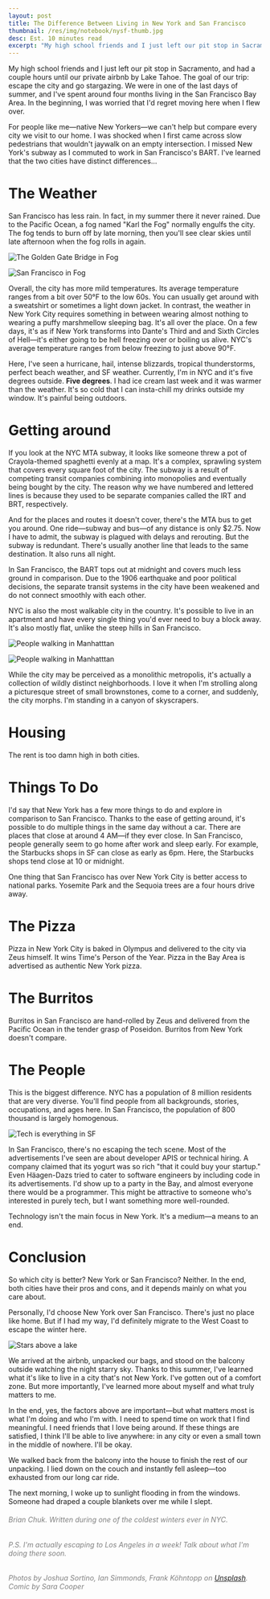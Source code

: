 ```yaml
---
layout: post
title: The Difference Between Living in New York and San Francisco
thumbnail: /res/img/notebook/nysf-thumb.jpg
desc: Est. 10 minutes read
excerpt: "My high school friends and I just left our pit stop in Sacramento, and had a couple hours until we reached our private airbnb by Lake Tahoe. The goal of our trip: escape urban San Francisco and go stargazing. We were in one of the last days of summer, and I've spent around four months living in the SF Bay Area. I was worried that I'd regret moving here when I flew over."
---
```


My high school friends and I just left our pit stop in Sacramento, and had a couple hours until our private airbnb by Lake Tahoe. The goal of our trip: escape the city and go stargazing. We were in one of the last days of summer, and I've spent around four months living in the San Francisco Bay Area. In the beginning, I was worried that I'd regret moving here when I flew over.

For people like me&mdash;native New Yorkers&mdash;we can't help but compare every city we visit to our home. I was shocked when I first came across slow pedestrians that wouldn't jaywalk on an empty intersection. I missed New York's subway as I commuted to work in San Francisco's BART. I've learned that the two cities have distinct differences&hellip;

# The Weather

San Francisco has less rain. In fact, in my summer there it never rained. Due to the Pacific Ocean, a fog named "Karl the Fog" normally engulfs the city. The fog tends to burn off by late morning, then you'll see clear skies until late afternoon when the fog rolls in again.

![The Golden Gate Bridge in Fog](/res/img/notebook/nysf-afog.jpg)

![San Francisco in Fog](/res/img/notebook/nysf-bfog.jpg)

Overall, the city has more mild temperatures. Its average temperature ranges from a bit over 50&#176;F to the low 60s. You can usually get around with a sweatshirt or sometimes a light down jacket. In contrast, the weather in New York City requires something in between wearing almost nothing to wearing a puffy marshmellow sleeping bag. It's all over the place. On a few days, it's as if New York transforms into Dante's Third and and Sixth Circles of Hell&mdash;it's either going to be hell freezing over or boiling us alive. NYC's average temperature ranges from below freezing to just above 90&#176;F.

Here, I've seen a hurricane, hail, intense blizzards, tropical thunderstorms, perfect beach weather, and SF weather. Currently, I'm in NYC and it's five degrees outside. **Five degrees**. I had ice cream last week and it was warmer than the weather. It's so cold that I can insta-chill my drinks outside my window. It's painful being outdoors.

# Getting around

If you look at the NYC MTA subway, it looks like someone threw a pot of Crayola-themed spaghetti evenly at a map. It's a complex, sprawling system that covers every square foot of the city. The subway is a result of competing transit companies combining into monopolies and eventually being bought by the city. The reason why we have numbered and lettered lines is because they used to be separate companies called the IRT and BRT, respectively.

And for the places and routes it doesn't cover, there's the MTA bus to get you around. One ride&mdash;subway and bus&mdash;of any distance is only $2.75. Now I have to admit, the subway is plagued with delays and rerouting. But the subway is redundant. There's usually another line that leads to the same destination. It also runs all night.

In San Francisco, the BART tops out at midnight and covers much less ground in comparison. Due to the 1906 earthquake and poor political decisions, the separate transit systems in the city have been weakened and do not connect smoothly with each other.

NYC is also the most walkable city in the country. It's possible to live in an apartment and have every single thing you'd ever need to buy a block away. It's also mostly flat, unlike the steep hills in San Francisco.

![People walking in Manhatttan](/res/img/notebook/nysf-manhattan.jpg)

![People walking in Manhatttan](/res/img/notebook/nysf-walk.jpg)

While the city may be perceived as a monolithic metropolis, it's actually a collection of wildly distinct neighborhoods. I love it when I'm strolling along a picturesque street of small brownstones, come to a corner, and suddenly, the city morphs. I'm standing in a canyon of skyscrapers.

# Housing

The rent is too damn high in both cities.

# Things To Do

I'd say that New York has a few more things to do and explore in comparison to San Francisco. Thanks to the ease of getting around, it's possible to do multiple things in the same day without a car. There are places that close at around 4 AM&mdash;if they ever close. In San Francisco, people generally seem to go home after work and sleep early. For example, the Starbucks shops in SF can close as early as 6pm. Here, the Starbucks shops tend close at 10 or midnight.

One thing that San Francisco has over New York City is better access to national parks. Yosemite Park and the Sequoia trees are a four hours drive away.


# The Pizza

Pizza in New York City is baked in Olympus and delivered to the city via Zeus himself. It wins Time's Person of the Year. Pizza in the Bay Area is advertised as authentic New York pizza.

# The Burritos

Burritos in San Francisco are hand-rolled by Zeus and delivered from the Pacific Ocean in the tender grasp of Poseidon. Burritos from New York doesn't compare.

# The People

This is the biggest difference. NYC has a population of 8 million residents that are very diverse. You'll find people from all backgrounds, stories, occupations, and ages here. In San Francisco, the population of 800 thousand is largely homogenous.

![Tech is everything in SF](/res/img/notebook/nysf-tech.png)

In San Francisco, there's no escaping the tech scene. Most of the advertisements I've seen are about developer APIS or technical hiring. A company claimed that its yogurt was so rich "that it could buy your startup." Even Häagen-Dazs tried to cater to software engineers by including code in its advertisements. I'd show up to a party in the Bay, and almost everyone there would be a programmer. This might be attractive to someone who's interested in purely tech, but I want something more well-rounded.

Technology isn't the main focus in New York. It's a medium&mdash;a means to an end.

# Conclusion

So which city is better? New York or San Francisco? Neither. In the end, both cities have their pros and cons, and it depends mainly on what you care about.

Personally, I'd choose New York over San Francisco. There's just no place like home. But if I had my way, I'd definitely migrate to the West Coast to escape the winter here.


![Stars above a lake](/res/img/notebook/nysf-tahoe.jpg)

We arrived at the airbnb, unpacked our bags, and stood on the balcony outside watching the night starry sky. Thanks to this summer, I've learned what it's like to live in a city that's not New York. I've gotten out of a comfort zone. But more importantly, I've learned more about myself and what truly matters to me.

In the end, yes, the factors above are important&mdash;but what matters most is what I'm doing and who I'm with. I need to spend time on work that I find meaningful. I need friends that I love being around. If these things are satisfied, I think I'll be able to live anywhere: in any city or even a small town in the middle of nowhere. I'll be okay.

We walked back from the balcony into the house to finish the rest of our unpacking. I lied down on the couch and instantly fell asleep&mdash;too exhausted from our long car ride.

The next morning, I woke up to sunlight flooding in from the windows. Someone had draped a couple blankets over me while I slept.

<h6 style="color: #808080;">Brian Chuk. Written during one of the coldest winters ever in NYC. </h6>

<h6 style="color: #808080;">P.S. I'm actually escaping to Los Angeles in a week! Talk about what I'm doing there soon.</h6>

<h6 style="color: #808080;">Photos by Joshua Sortino, Ian Simmonds, Frank Köhntopp on <a target="_blank" href="https://unsplash.com/?utm_source=unsplash&amp;utm_medium=referral&amp;utm_content=creditCopyText">Unsplash</a>. Comic by Sara Cooper</h6>